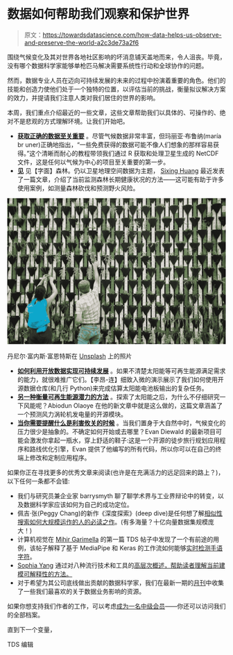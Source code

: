 # 数据如何帮助我们观察和保护世界

> 原文：<https://towardsdatascience.com/how-data-helps-us-observe-and-preserve-the-world-a2c3de73a2f6>

围绕气候变化及其对世界各地社区影响的坏消息铺天盖地而来，令人沮丧。毕竟，没有哪个数据科学家能够单枪匹马解决需要系统性行动和全球协作的问题。

然而，数据专业人员在迈向可持续发展的未来的过程中扮演着重要的角色。他们的技能和创造力使他们处于一个独特的位置，以评估当前的挑战，衡量拟议解决方案的效力，并提请我们注意人类对我们居住的世界的影响。

本周，我们重点介绍最近的一些文章，这些文章帮助我们以具体的、可操作的、绝对不是悲观的方式理解环境。让我们开始吧。

*   [**获取正确的数据至关重要**](/how-to-crack-open-netcdf-files-in-r-and-extract-data-as-time-series-24107b70dcd) 。尽管气候数据非常丰富，但玛丽亚·布鲁纳(maría br uner)正确地指出，“一些免费获得的数据可能不像人们想象的那样容易获得。”这个清晰而耐心的教程带领我们通过 R 获取和处理卫星生成的 NetCDF 文件，这是任何以气候为中心的项目至关重要的第一步。
*   [**见**](/monitor-vegetation-with-google-earth-engine-909a2ad51a48) 见【字面】森林。仍以卫星地理空间数据为主题， [Sixing Huang](https://medium.com/u/ff9d63e09a67?source=post_page-----a2c3de73a2f6--------------------------------) 最近发表了一篇文章，介绍了当前监测森林长期健康状况的方法——这可能有助于许多使用案例，如测量森林砍伐和预测野火风险。

![](img/8738c355a389ef041ceb5ae6c52f3933.png)

丹尼尔·富内斯·富恩特斯在 [Unsplash](https://unsplash.com?utm_source=medium&utm_medium=referral) 上的照片

*   [**如何利用开放数据实现可持续发展**](/estimating-solar-panel-output-with-open-source-data-bbca6ea1f523) 。如果不清楚太阳能等可再生能源满足需求的能力，就很难推广它们。【李昂-连】细致入微的演示展示了我们如何使用开源数据仓库(和几行 Python)来完成估算太阳能电池板输出的复杂任务。
*   [**另一种衡量可再生能源潜力的方法**](/wind-energy-analytics-toolbox-expected-power-estimator-ce166932f83d) 。探索了太阳能之后，为什么不仔细研究一下风能呢？Abiodun Olaoye 在他的新文章中就是这么做的，这篇文章涵盖了一个预测风力涡轮机发电量的开源模块。
*   [**当你需要提醒什么是利害攸关的时候**](/planning-the-perfect-hike-with-networkx-and-openstreetmap-2fbeaded3cc6) 。当我们置身于大自然中时，气候变化的压力很少是抽象的。不确定如何开始或去哪里？Evan Diewald 的最新项目可能会激发你拿起一瓶水，穿上舒适的鞋子:这是一个开源的徒步旅行规划应用程序和路线优化引擎，Evan 提供了他编写的所有代码，所以你可以在自己的终端上修改和定制应用程序。

如果你正在寻找更多的优秀文章来阅读(也许是在充满活力的远足回来的路上？)，以下任何一条都不会错:

*   我们与研究员兼企业家 barrysmyth 聊了聊学术界与工业界辩论中的转变，以及数据科学家应该如何为自己的成功定位。
*   佩吉·张(Peggy Chang)的新作《深度探索》(deep dive)是任何想了解[相似性搜索如何大规模运作的人的必读之作](/ivfpq-hnsw-for-billion-scale-similarity-search-89ff2f89d90e)。(有多海量？十亿向量数据集规模庞大！)
*   计算机视觉在 [Mihir Garimella](https://medium.com/u/46bbd28ad0a?source=post_page-----a2c3de73a2f6--------------------------------) 的第一篇 TDS 帖子中发现了一个有前途的用例，该帖子解释了基于 MediaPipe 和 Keras 的工作流如何能够[实时检测手语字符](/sign-language-recognition-with-advanced-computer-vision-7b74f20f3442)。
*   [Sophia Yang](https://medium.com/u/ae9cae9cbcd2?source=post_page-----a2c3de73a2f6--------------------------------) 通过对八种流行技术和工具的[高层次概述，帮助读者理解当前建模可解释性的方法。](/model-interpretability-and-explainability-27fe31cc0688)
*   对于希望为其公司底线做出贡献的数据科学家，我们在最新一期的[月刊](/september-edition-data-science-for-business-impact-8b3088253ea1)中收集了一些我们最喜欢的关于数据业务影响的资源。

如果你想支持我们作者的工作，可以考虑[成为一名中级会员](https://bit.ly/tds-membership)——你还可以访问我们的全部档案。

直到下一个变量，

TDS 编辑